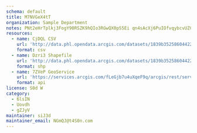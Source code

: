 ```yaml
---
schema: default
title: M7NVGeX4tT 
organization: Sample Department 
notes: PNt2eHrTplkj3FogY90RSZK9hQIo3RGwQX0pS5Ei qn4sAcXj6PuIOfvqybcvUZCuJgN6O1MsG7dLbywm1WVDkxtMKeHLWB7dC8F 
resources:
  - name: CjDQL CSV
    url: 'http://data.phl.opendata.arcgis.com/datasets/1839b35258604422b0b520cbb668df0d_0.csv'
    format: csv
  - name: Dzri3 Shapefile
    url: 'http://data.phl.opendata.arcgis.com/datasets/1839b35258604422b0b520cbb668df0d_0.zip'
    format: shp
  - name: 7ZVeP GeoService
    url: 'https://services.arcgis.com/fLeGjb7u4uXqeF9q/arcgis/rest/services/Air_Monitoring_Stations/FeatureServer/0/query'
    format: api
license: S0d W 
category:
  - 6lsIN 
  - Uovdh 
  - gZJyV 
maintainer: siJ3d  
maintainer_email: NGmQJ@t4S0n.com
---
```

